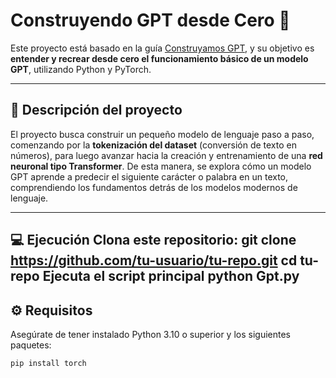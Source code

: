 # Construyendo GPT desde Cero 🧠

Este proyecto está basado en la guía [Construyamos GPT](https://gabriels-organization-67.gitbook.io/construyamos-gpt), y su objetivo es **entender y recrear desde cero el funcionamiento básico de un modelo GPT**, utilizando Python y PyTorch.

---

## 🚀 Descripción del proyecto

El proyecto busca construir un pequeño modelo de lenguaje paso a paso, comenzando por la **tokenización del dataset** (conversión de texto en números), para luego avanzar hacia la creación y entrenamiento de una **red neuronal tipo Transformer**.
De esta manera, se explora cómo un modelo GPT aprende a predecir el siguiente carácter o palabra en un texto, comprendiendo los fundamentos detrás de los modelos modernos de lenguaje.

---
💻 Ejecución
Clona este repositorio: git clone https://github.com/tu-usuario/tu-repo.git
cd tu-repo
Ejecuta el script principal python Gpt.py
---

## ⚙️ Requisitos
Asegúrate de tener instalado Python 3.10 o superior y los siguientes paquetes:

```bash
pip install torch
